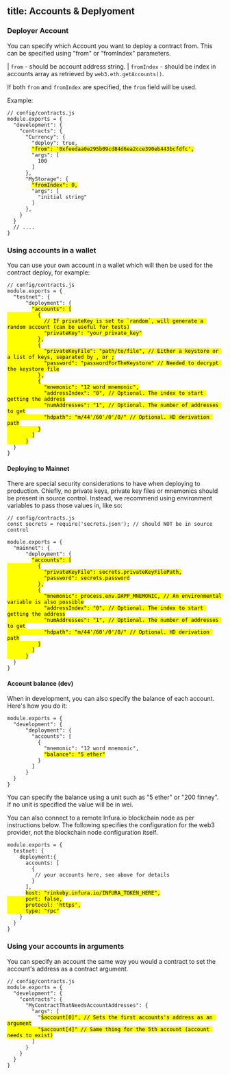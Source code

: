 title: Accounts & Deplyoment
---

### Deployer Account

You can specify which Account you want to deploy a contract from. This can be specified using "from" or "fromIndex" parameters.

| `from` - should be account address string.
| `fromIndex` - should be index in accounts array as retrieved by `web3.eth.getAccounts()`.

If both `from` and `fromIndex` are specified, the `from` field will be used.

Example:

<pre><code class="javascript">// config/contracts.js
module.exports = {
  "development": {
    "contracts": {
      "Currency": {
        "deploy": true,
        <mark class="highlight-inline">"from": '0xfeedaa0e295b09cd84d6ea2cce390eb443bcfdfc',</mark>
        "args": [
          100
        ]
      },
      "MyStorage": {
        <mark class="highlight-inline">"fromIndex": 0,</mark>
        "args": [
          "initial string"
        ]
      },
    }
  }
  // ....
}
</code></pre>

### Using accounts in a wallet

You can use your own account in a wallet which will then be used for the contract deploy, for example:

<pre><code class="javascript">// config/contracts.js
module.exports = {
  "testnet": {
      "deployment": {
        <mark class="highlight-inline">"accounts": [
          {
            // If privateKey is set to `random`, will generate a random account (can be useful for tests)
            "privateKey": "your_private_key"
          },
          {
            "privateKeyFile": "path/to/file", // Either a keystore or a list of keys, separated by , or ;
            "password": "passwordForTheKeystore" // Needed to decrypt the keystore file
          },
          {
            "mnemonic": "12 word mnemonic",
            "addressIndex": "0", // Optional. The index to start getting the address
            "numAddresses": "1", // Optional. The number of addresses to get
            "hdpath": "m/44'/60'/0'/0/" // Optional. HD derivation path
          }
        ]
      }</mark>
  }
}
</code></pre>

#### Deploying to Mainnet

There are special security considerations to have when deploying to production. Chiefly, no private keys, private key files or mnemonics should be present in source control. Instead, we recommend using environment variables to pass those values in, like so:

<pre><code class="javascript">// config/contracts.js
const secrets = require('secrets.json'); // should NOT be in source control

module.exports = {
  "mainnet": {
      "deployment": {
        <mark class="highlight-inline">"accounts": [
          {
            "privateKeyFile": secrets.privateKeyFilePath,
            "password": secrets.password
          },
          {
            "mnemonic": process.env.DAPP_MNEMONIC, // An environmental variable is also possible
            "addressIndex": "0", // Optional. The index to start getting the address
            "numAddresses": "1", // Optional. The number of addresses to get
            "hdpath": "m/44'/60'/0'/0/" // Optional. HD derivation path
          }
        ]
      }</mark>
  }
}
</code></pre>

#### Account balance (dev)
When in development, you can also specify the balance of each account. Here's how you do it:

<pre><code class="javascript">module.exports = {
  "development": {
      "deployment": {
        "accounts": [
          {
            "mnemonic": "12 word mnemonic",
            <mark class="highlight-inline">"balance": "5 ether"</mark>
          }
        ]
      }
  }
}
</code></pre>

You can specify the balance using a unit such as "5 ether" or "200 finney". If no unit is specified the value will be in wei.

You can also connect to a remote Infura.io blockchain node as per instructions below. The following specifies the configuration for the web3 provider, not the blockchain node configuration itself.

<pre><code class="javascript">module.exports = {
  testnet: {
    deployment:{
      accounts: [
        {
         // your accounts here, see above for details
        }
      ],
      <mark class="highlight-inline">host: "rinkeby.infura.io/INFURA_TOKEN_HERE",
      port: false,
      protocol: 'https',
      type: "rpc"</mark>
    }
  }
}
</code></pre>

### Using your accounts in arguments

You can specify an account the same way you would a contract to set the account's address as a contract argument.

<pre><code class="javascript">// config/contracts.js
module.exports = {
  "development": {
    "contracts": {
      "MyContractThatNeedsAccountAddresses": {
        "args": [
          "<mark class="highlight-inline">$account[0]", // Sets the first accounts's address as an argument
          "$account[4]" // Same thing for the 5th account (account needs to exist)</mark>
        ]
      }
    }
  }
}
</code></pre>
